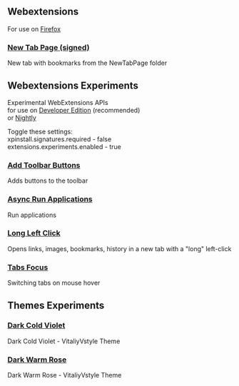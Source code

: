 ## Webextensions
For use on [Firefox](https://www.mozilla.org/firefox/all)  

### [New Tab Page (signed)](https://raw.githubusercontent.com/VitaliyVstyle/VitaliyVstyle.github.io/main/WebExtExperiments/new_tab_page.2024.4.20.xpi)
New tab with bookmarks from the NewTabPage folder  

## Webextensions Experiments
Experimental WebExtensions APIs  
for use on [Developer Edition](https://www.mozilla.org/firefox/developer)  (recommended)  
or [Nightly](https://www.mozilla.org/firefox/nightly)  

Toggle these settings:  
xpinstall.signatures.required - false  
extensions.experiments.enabled - true  

### [Add Toolbar Buttons](https://raw.githubusercontent.com/VitaliyVstyle/VitaliyVstyle.github.io/main/WebExtExperiments/add_toolbar_buttons.2024.4.23.xpi)
Adds buttons to the toolbar  

### [Async Run Applications](https://raw.githubusercontent.com/VitaliyVstyle/VitaliyVstyle.github.io/main/WebExtExperiments/async_run_applications.2024.4.25.xpi)
Run applications  

### [Long Left Click](https://raw.githubusercontent.com/VitaliyVstyle/VitaliyVstyle.github.io/main/WebExtExperiments/long_left_click.2024.4.28.xpi)
Opens links, images, bookmarks, history in a new tab with a "long" left-click  

### [Tabs Focus](https://raw.githubusercontent.com/VitaliyVstyle/VitaliyVstyle.github.io/main/WebExtExperiments/tabs_focus.2024.4.20.xpi)
Switching tabs on mouse hover  

## Themes Experiments
### [Dark Cold Violet](https://raw.githubusercontent.com/VitaliyVstyle/VitaliyVstyle.github.io/main/WebExtExperiments/dark_cold_violet_theme_exp.2024.4.20.xpi)
Dark Cold Violet - VitaliyVstyle Theme  

### [Dark Warm Rose](https://raw.githubusercontent.com/VitaliyVstyle/VitaliyVstyle.github.io/main/WebExtExperiments/dark_warm_rose_theme_exp.2024.4.20.xpi)
Dark Warm Rose - VitaliyVstyle Theme  

